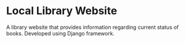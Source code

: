 # Local Library Website 

A library website that provides information regarding current status of books. Developed using Django framework.
